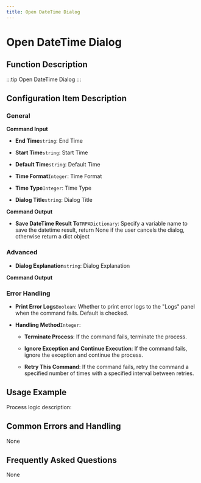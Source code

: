 ```yaml
---
title: Open DateTime Dialog
---
```


# Open DateTime Dialog

## Function Description

:::tip 
Open DateTime Dialog
:::

## Configuration Item Description

### General

**Command Input**

- **End Time**`string`: End Time

- **Start Time**`string`: Start Time

- **Default Time**`string`: Default Time

- **Time Format**`Integer`: Time Format

- **Time Type**`Integer`: Time Type

- **Dialog Title**`string`: Dialog Title


**Command Output**

- **Save DateTime Result To**`TRPADictionary`: Specify a variable name to save the datetime result, return None if the user cancels the dialog, otherwise return a dict object

### Advanced

- **Dialog Explanation**`string`: Dialog Explanation


**Command Output**

### Error Handling

- **Print Error Logs**`Boolean`: Whether to print error logs to the "Logs" panel when the command fails. Default is checked. 

- **Handling Method**`Integer`:

    - **Terminate Process**: If the command fails, terminate the process.

    - **Ignore Exception and Continue Execution**: If the command fails, ignore the exception and continue the process.

    - **Retry This Command**: If the command fails, retry the command a specified number of times with a specified interval between retries.

## Usage Example

Process logic description:

## Common Errors and Handling

None

## Frequently Asked Questions

None

